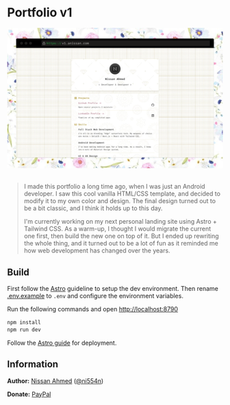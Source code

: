 # Portfolio v1

<div align="center"><img width="600" src=".doc/preview.jpg" /></div>
<br />

> I made this portfolio a long time ago, when I was just an Android developer.
> I saw this cool vanilla HTML/CSS template, and decided to modify it to my own color and design.
> The final design turned out to be a bit classic, and I think it holds up to this day.
>
> I'm currently working on my next personal landing site using Astro + Tailwind CSS.
> As a warm-up, I thought I would migrate the current one first, then build the new one on top of it.
> But I ended up rewriting the whole thing, and it turned out to be a lot of fun as it reminded me how web development has changed over the years.

## Build

First follow the [Astro](https://docs.astro.build/en/getting-started) guideline to setup the dev environment.
Then rename [.env.example](.env.example) to `.env` and configure the environment variables.

Run the following commands and open [http://localhost:8790](http://localhost:8790)

```sh
npm install
npm run dev
```

Follow the [Astro guide](https://docs.astro.build/en/guides/deploy) for deployment.

## Information

**Author:** [Nissan Ahmed](https://anissan.com) ([@ni554n](https://twitter.com/ni554n))

**Donate:** [PayPal](https://paypal.me/ni554n)
<img src="https://ping.anissan.com/?repo=ni554n.github.io" width="0" height="0" align="right">
